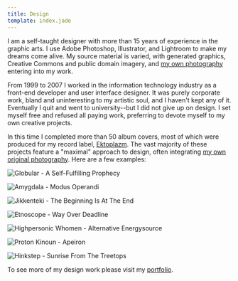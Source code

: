 ```yaml
---
title: Design
template: index.jade
---
```


I am a self-taught designer with more than 15 years of experience in the graphic arts. I use Adobe Photoshop, Illustrator, and Lightroom to make my dreams come alive. My source material is varied, with generated graphics, Creative Commons and public domain imagery, and [my own photography](/photography) entering into my work.

From 1999 to 2007 I worked in the information technology industry as a front-end developer and user interface designer. It was purely corporate work, bland and uninteresting to my artistic soul, and I haven't kept any of it. Eventually I quit and went to university--but I did not give up on design. I set myself free and refused all paying work, preferring to devote myself to my own creative projects.

In this time I completed more than 50 album covers, most of which were produced for my record label, [Ektoplazm](http://www.ektoplazm.com/profiles/ektoplazm). The vast majority of these projects feature a "maximal" approach to design, often integrating [my own original photography](/photography/). Here are a few examples:

![Globular - A Self-Fulfilling Prophecy](synaptic-globular-a-self-fulfilling-prophecy.jpg)

![Amygdala - Modus Operandi](synaptic-amygdala-modus-operandi.jpg)

![Jikkenteki - The Beginning Is At The End](synaptic-jikkenteki-the-beginning-is-at-the-end.jpg)

![Etnoscope - Way Over Deadline](synaptic-etnoscope-way-over-deadline.jpg)

![Highpersonic Whomen - Alternative Energysource](synaptic-highpersonic-whomen-alternative-energysource.jpg)

![Proton Kinoun - Apeiron](synaptic-proton-kinoun-apeiron.jpg)

![Hinkstep - Sunrise From The Treetops](synaptic-hinkstep-sunrise-from-the-treetops.jpg)

To see more of my design work please visit my [portfolio](http://synapticism.com/c/portfolio/design/).
